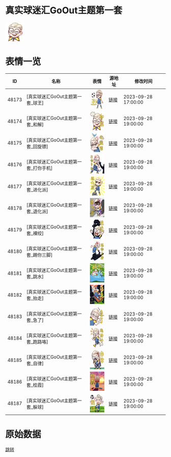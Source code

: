 # 真实球迷汇GoOut主题第一套

<img src="./cover.png" height="60" alt="cover" />

# 表情一览

|ID|名称|表情|源地址|修改时间|
|----|----|----|----|----|
|48173|[真实球迷汇GoOut主题第一套_球玊]|<img src="./pic/048173_%5B真实球迷汇GoOut主题第一套_球玊%5D.png" height="60" alt="球玊"/>|[链接](https://i0.hdslb.com/bfs/garb/4ec63095d92476e01a14b2fbcc975384d2689950.png)|2023-09-28 17:00:00|
|48174|[真实球迷汇GoOut主题第一套_和解]|<img src="./pic/048174_%5B真实球迷汇GoOut主题第一套_和解%5D.png" height="60" alt="和解"/>|[链接](https://i0.hdslb.com/bfs/garb/1463986d4ac29c67027ca19d6bfbb385856f77af.png)|2023-09-28 19:00:00|
|48175|[真实球迷汇GoOut主题第一套_回旋镖]|<img src="./pic/048175_%5B真实球迷汇GoOut主题第一套_回旋镖%5D.png" height="60" alt="回旋镖"/>|[链接](https://i0.hdslb.com/bfs/garb/f9dfb81d0e28e351d07d72ade3742ab980f82c43.png)|2023-09-28 19:00:00|
|48176|[真实球迷汇GoOut主题第一套_打你手机]|<img src="./pic/048176_%5B真实球迷汇GoOut主题第一套_打你手机%5D.png" height="60" alt="打你手机"/>|[链接](https://i0.hdslb.com/bfs/garb/0ebbfd95c53362de6ef308c4c87d19f9a00f3ae9.png)|2023-09-28 19:00:00|
|48177|[真实球迷汇GoOut主题第一套_进化派]|<img src="./pic/048177_%5B真实球迷汇GoOut主题第一套_进化派%5D.png" height="60" alt="进化派"/>|[链接](https://i0.hdslb.com/bfs/garb/c49df8428100ca95594f74cce0df4a282dd07628.png)|2023-09-28 19:00:00|
|48178|[真实球迷汇GoOut主题第一套_退化派]|<img src="./pic/048178_%5B真实球迷汇GoOut主题第一套_退化派%5D.png" height="60" alt="退化派"/>|[链接](https://i0.hdslb.com/bfs/garb/4aa9e51939cd7a5009a20858cf5a44ca9f8472ef.png)|2023-09-28 19:00:00|
|48179|[真实球迷汇GoOut主题第一套_裸绞]|<img src="./pic/048179_%5B真实球迷汇GoOut主题第一套_裸绞%5D.png" height="60" alt="裸绞"/>|[链接](https://i0.hdslb.com/bfs/garb/bccad4fba5687fafb7987a011974ddce420a784b.png)|2023-09-28 19:00:00|
|48180|[真实球迷汇GoOut主题第一套_踢你三脚]|<img src="./pic/048180_%5B真实球迷汇GoOut主题第一套_踢你三脚%5D.png" height="60" alt="踢你三脚"/>|[链接](https://i0.hdslb.com/bfs/garb/d8a6a0ab20f2cc4d08e4460fb793170c9dea7527.png)|2023-09-28 19:00:00|
|48181|[真实球迷汇GoOut主题第一套_跳水]|<img src="./pic/048181_%5B真实球迷汇GoOut主题第一套_跳水%5D.png" height="60" alt="跳水"/>|[链接](https://i0.hdslb.com/bfs/garb/f60b7e60dbe33d7def9a522a367c46998b2c6a5f.png)|2023-09-28 19:00:00|
|48182|[真实球迷汇GoOut主题第一套_抬走]|<img src="./pic/048182_%5B真实球迷汇GoOut主题第一套_抬走%5D.png" height="60" alt="抬走"/>|[链接](https://i0.hdslb.com/bfs/garb/399f16a4698c8b0ead027b22980e588e1e369f96.png)|2023-09-28 19:00:00|
|48183|[真实球迷汇GoOut主题第一套_急了]|<img src="./pic/048183_%5B真实球迷汇GoOut主题第一套_急了%5D.png" height="60" alt="急了"/>|[链接](https://i0.hdslb.com/bfs/garb/7549b25ef08f596e5234c415102909824fcd0664.png)|2023-09-28 19:00:00|
|48184|[真实球迷汇GoOut主题第一套_跑路咯]|<img src="./pic/048184_%5B真实球迷汇GoOut主题第一套_跑路咯%5D.png" height="60" alt="跑路咯"/>|[链接](https://i0.hdslb.com/bfs/garb/810eec475e9779523521e37c517f20db89d1fe56.png)|2023-09-28 19:00:00|
|48185|[真实球迷汇GoOut主题第一套_自律]|<img src="./pic/048185_%5B真实球迷汇GoOut主题第一套_自律%5D.png" height="60" alt="自律"/>|[链接](https://i0.hdslb.com/bfs/garb/25fc57c0efcf39687c1e0b4a9780e89420ac1e30.png)|2023-09-28 19:00:00|
|48186|[真实球迷汇GoOut主题第一套_桂霞]|<img src="./pic/048186_%5B真实球迷汇GoOut主题第一套_桂霞%5D.png" height="60" alt="桂霞"/>|[链接](https://i0.hdslb.com/bfs/garb/d158d74b2df0f595f755108ed5327ee228b46a32.png)|2023-09-28 19:00:00|
|48187|[真实球迷汇GoOut主题第一套_躲球]|<img src="./pic/048187_%5B真实球迷汇GoOut主题第一套_躲球%5D.png" height="60" alt="躲球"/>|[链接](https://i0.hdslb.com/bfs/garb/28d7094e1eb9351227ad2f4921f39fc3a9b01e58.png)|2023-09-28 19:00:00|

# 原始数据

[跳转](./raw.json)


